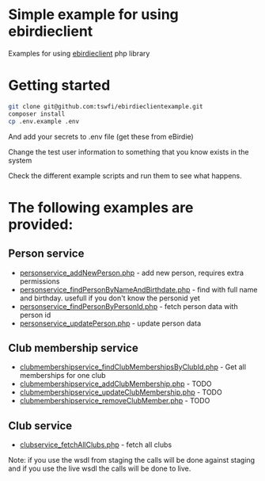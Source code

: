 # Simple example for using ebirdieclient

Examples for using [ebirdieclient](https://github.com/tswfi/ebirdieclient) php library

# Getting started

```bash
git clone git@github.com:tswfi/ebirdieclientexample.git
composer install
cp .env.example .env
```

And add your secrets to .env file (get these from eBirdie)

Change the test user information to something that you know exists in the system

Check the different example scripts and run them to see what happens.

# The following examples are provided:

## Person service
* [personservice_addNewPerson.php](personservice_addNewPerson.php) - add new person, requires extra permissions
* [personservice_findPersonByNameAndBirthdate.php](personservice_findPersonByNameAndBirthdate.php) - find with full name and birthday. usefull if you don't know the personid yet
* [personservice_findPersonByPersonId.php](personservice_findPersonByPersonId.php) - fetch person data with person id
* [personservice_updatePerson.php](personservice_updatePerson.php) - update person data

## Club membership service
* [clubmembershipservice_findClubMembershipsByClubId.php](clubmembershipservice_findClubMembershipsByClubId.php) - Get all memberships for one club
* [clubmembershipservice_addClubMembership.php](clubmembershipservice_addClubMembership.php) - TODO
* [clubmembershipservice_updateClubMembership.php](clubmembershipservice_updateClubMembership.php) - TODO
* [clubmembershipservice_removeClubMember.php](clubmembershipservice_removeClubMember.php) - TODO

## Club service
* [clubservice_fetchAllClubs.php](clubservice_fetchAllClubs.php) - fetch all clubs


Note: if you use the wsdl from staging the calls will be done against staging and if you use the live wsdl the calls will be done to live.
